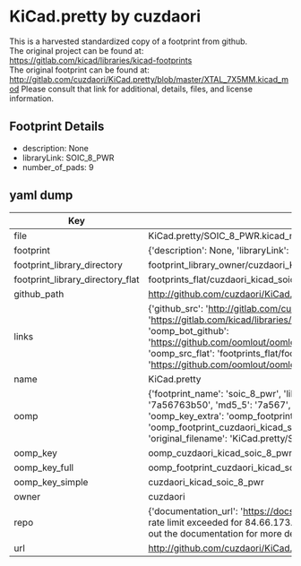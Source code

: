 # KiCad.pretty by cuzdaori  
This is a harvested standardized copy of a footprint from github.  
The original project can be found at:  
https://gitlab.com/kicad/libraries/kicad-footprints  
The original footprint can be found at:
http://gitlab.com/cuzdaori/KiCad.pretty/blob/master/XTAL_7X5MM.kicad_mod
Please consult that link for additional, details, files, and license information.  
## Footprint Details
* description: None  
* libraryLink: SOIC_8_PWR  
* number_of_pads: 9  
## yaml dump  
| Key | Value |  
| --- | --- |  
| file | KiCad.pretty/SOIC_8_PWR.kicad_mod |  
| footprint | {'description': None, 'libraryLink': 'SOIC_8_PWR', 'number_of_pads': 9} |  
| footprint_library_directory | footprint_library_owner/cuzdaori_KiCad.pretty |  
| footprint_library_directory_flat | footprints_flat/cuzdaori_kicad_soic_8_pwr/working |  
| github_path | http://github.com/cuzdaori/KiCad.pretty/blob/master/SOIC_8_PWR.kicad_mod |  
| links | {'github_src': 'http://gitlab.com/cuzdaori/KiCad.pretty/blob/master/XTAL_7X5MM.kicad_mod', 'github_src_repo': 'https://gitlab.com/kicad/libraries/kicad-footprints', 'oomp_bot': 'footprints/cuzdaori_kicad_soic_8_pwr/working', 'oomp_bot_github': 'https://github.com/oomlout/oomlout_oomp_footprint_bot/tree/main/footprints/cuzdaori_kicad_soic_8_pwr/working', 'oomp_src_flat': 'footprints_flat/footprints_flat/cuzdaori_kicad_soic_8_pwr/working', 'oomp_src_flat_github': 'https://github.com/oomlout/oomlout_oomp_footprint_src/tree/main/footprints_flat/cuzdaori_kicad_soic_8_pwr/working'} |  
| name | KiCad.pretty |  
| oomp | {'footprint_name': 'soic_8_pwr', 'library_name': 'kicad', 'md5': '7a56763b5070d4d8901ff443dc19070a', 'md5_10': '7a56763b50', 'md5_5': '7a567', 'md5_6': '7a5676', 'oomp_key': 'oomp_cuzdaori_kicad_soic_8_pwr', 'oomp_key_extra': 'oomp_footprint_cuzdaori_kicad_soic_8_pwr', 'oomp_key_full': 'oomp_footprint_cuzdaori_kicad_soic_8_pwr_7a5676', 'oomp_key_simple': 'cuzdaori_kicad_soic_8_pwr', 'original_filename': 'KiCad.pretty/SOIC_8_PWR.kicad_mod', 'owner_name': 'cuzdaori'} |  
| oomp_key | oomp_cuzdaori_kicad_soic_8_pwr |  
| oomp_key_full | oomp_footprint_cuzdaori_kicad_soic_8_pwr |  
| oomp_key_simple | cuzdaori_kicad_soic_8_pwr |  
| owner | cuzdaori |  
| repo | {'documentation_url': 'https://docs.github.com/rest/overview/resources-in-the-rest-api#rate-limiting', 'message': "API rate limit exceeded for 84.66.173.59. (But here's the good news: Authenticated requests get a higher rate limit. Check out the documentation for more details.)"} |  
| url | http://github.com/cuzdaori/KiCad.pretty |  

